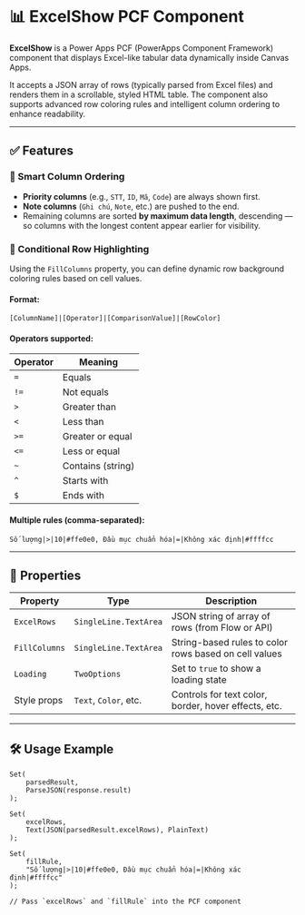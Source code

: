 # 📊 ExcelShow PCF Component

**ExcelShow** is a Power Apps PCF (PowerApps Component Framework) component that displays Excel-like tabular data dynamically inside Canvas Apps.

It accepts a JSON array of rows (typically parsed from Excel files) and renders them in a scrollable, styled HTML table. The component also supports advanced row coloring rules and intelligent column ordering to enhance readability.

---

## ✅ Features

### 🔢 Smart Column Ordering

- **Priority columns** (e.g., `STT`, `ID`, `Mã`, `Code`) are always shown first.
- **Note columns** (`Ghi chú`, `Note`, etc.) are pushed to the end.
- Remaining columns are sorted **by maximum data length**, descending — so columns with the longest content appear earlier for visibility.

### 🎨 Conditional Row Highlighting

Using the `FillColumns` property, you can define dynamic row background coloring rules based on cell values.

#### Format:
`[ColumnName]|[Operator]|[ComparisonValue]|[RowColor]`

#### Operators supported:
| Operator | Meaning            |
|----------|--------------------|
| `=`      | Equals             |
| `!=`     | Not equals         |
| `>`      | Greater than       |
| `<`      | Less than          |
| `>=`     | Greater or equal   |
| `<=`     | Less or equal      |
| `~`      | Contains (string)  |
| `^`      | Starts with        |
| `$`      | Ends with          |

#### Multiple rules (comma-separated):

`Số lượng|>|10|#ffe0e0, Đầu mục chuẩn hóa|=|Không xác định|#ffffcc`

---

## 🧩 Properties

| Property       | Type      | Description                                             |
|----------------|-----------|---------------------------------------------------------|
| `ExcelRows`    | `SingleLine.TextArea` | JSON string of array of rows (from Flow or API)         |
| `FillColumns`  | `SingleLine.TextArea` | String-based rules to color rows based on cell values   |
| `Loading`      | `TwoOptions`         | Set to `true` to show a loading state                    |
| Style props    | `Text`, `Color`, etc. | Controls for text color, border, hover effects, etc.     |

---

## 🛠 Usage Example

```powerfx
Set(
    parsedResult,
    ParseJSON(response.result)
);

Set(
    excelRows,
    Text(JSON(parsedResult.excelRows), PlainText)
);

Set(
    fillRule,
    "Số lượng|>|10|#ffe0e0, Đầu mục chuẩn hóa|=|Không xác định|#ffffcc"
);

// Pass `excelRows` and `fillRule` into the PCF component